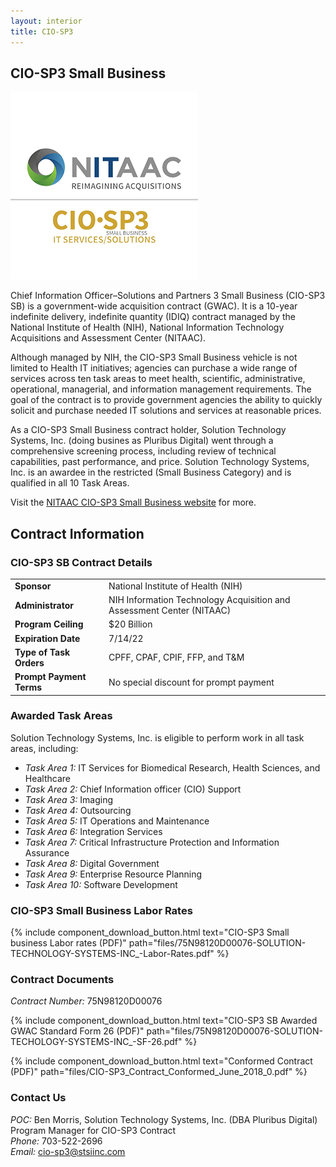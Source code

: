 ```yaml
---
layout: interior
title: CIO-SP3
---
```


## CIO-SP3 Small Business

<img src="/img/ciosp3logo.png" class="float-right ml-5" />

Chief Information Officer–Solutions and Partners 3 Small Business (CIO-SP3 SB) is a government-wide acquisition contract (GWAC). It is a 10-year indefinite delivery, indefinite quantity (IDIQ) contract managed by the National Institute of Health (NIH), National Information Technology Acquisitions and Assessment Center (NITAAC).

Although managed by NIH, the CIO-SP3 Small Business vehicle is not limited to Health IT initiatives; agencies can purchase a wide range of services across ten task areas to meet health, scientific, administrative, operational, managerial, and information management requirements. The goal of the contract is to provide government agencies the ability to quickly solicit and purchase needed IT solutions and services at reasonable prices.

As a CIO-SP3 Small Business contract holder, Solution Technology Systems, Inc. (doing busines as Pluribus Digital) went through a comprehensive screening process, including review of technical capabilities, past performance, and price. Solution Technology Systems, Inc. is an awardee in the restricted (Small Business Category) and is qualified in all 10 Task Areas.

Visit the [NITAAC CIO-SP3 Small Business website](https://nitaac.nih.gov/services/cio-sp3-small-business) for more.

## Contract Information

### CIO-SP3 SB Contract Details

| | |
| :--- | :--- |
| **Sponsor**  | National Institute of Health (NIH) |
| **Administrator**  | NIH Information Technology Acquisition and Assessment Center (NITAAC) |
| **Program Ceiling**  | $20 Billion |
| **Expiration Date**  | 7/14/22 |
| **Type of Task Orders**  | CPFF, CPAF, CPIF, FFP, and T&M |
| **Prompt Payment Terms**  | No special discount for prompt payment |

### Awarded Task Areas 

Solution Technology Systems, Inc. is eligible to perform work in all task areas, including: 
* _Task Area 1:_ IT Services for Biomedical Research, Health Sciences, and Healthcare 
* _Task Area 2:_ Chief Information officer (CIO) Support 
* _Task Area 3:_ Imaging 
* _Task Area 4:_ Outsourcing 
* _Task Area 5:_ IT Operations and Maintenance 
* _Task Area 6:_ Integration Services 
* _Task Area 7:_ Critical Infrastructure Protection and Information Assurance 
* _Task Area 8:_ Digital Government 
* _Task Area 9:_ Enterprise Resource Planning 
* _Task Area 10:_ Software Development 

### CIO-SP3 Small Business Labor Rates

{% include component_download_button.html
text="CIO-SP3 Small business Labor rates (PDF)"
path="files/75N98120D00076-SOLUTION-TECHNOLOGY-SYSTEMS-INC_-Labor-Rates.pdf" %}

### Contract Documents

_Contract Number:_ 75N98120D00076 

{% include component_download_button.html
text="CIO-SP3 SB Awarded GWAC Standard Form 26 (PDF)"
path="files/75N98120D00076-SOLUTION-TECHOLOGY-SYSTEMS-INC_-SF-26.pdf" %}

{% include component_download_button.html
text="Conformed Contract (PDF)"
path="files/CIO-SP3_Contract_Conformed_June_2018_0.pdf" %}

### Contact Us

_POC:_ Ben Morris, Solution Technology Systems, Inc. (DBA Pluribus Digital) Program Manager for CIO-SP3 Contract <br />
_Phone:_  703-522-2696 <br />
_Email:_ [cio-sp3@stsiinc.com](mailto:cio-sp3@stsiinc.com)